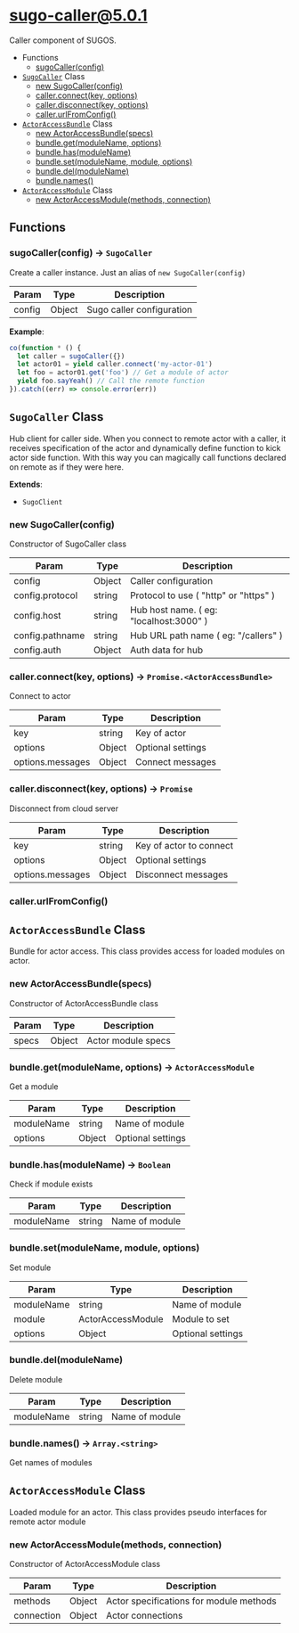 # sugo-caller@5.0.1

Caller component of SUGOS.

+ Functions
  + [sugoCaller(config)](#sugo-caller-function-sugo-caller)
+ [`SugoCaller`](#sugo-caller-class) Class
  + [new SugoCaller(config)](#sugo-caller-class-sugo-caller-constructor)
  + [caller.connect(key, options)](#sugo-caller-class-sugo-caller-connect)
  + [caller.disconnect(key, options)](#sugo-caller-class-sugo-caller-disconnect)
  + [caller.urlFromConfig()](#sugo-caller-class-sugo-caller-urlFromConfig)
+ [`ActorAccessBundle`](#sugo-caller-class) Class
  + [new ActorAccessBundle(specs)](#sugo-caller-class-actor-access-bundle-constructor)
  + [bundle.get(moduleName, options)](#sugo-caller-class-actor-access-bundle-get)
  + [bundle.has(moduleName)](#sugo-caller-class-actor-access-bundle-has)
  + [bundle.set(moduleName, module, options)](#sugo-caller-class-actor-access-bundle-set)
  + [bundle.del(moduleName)](#sugo-caller-class-actor-access-bundle-del)
  + [bundle.names()](#sugo-caller-class-actor-access-bundle-names)
+ [`ActorAccessModule`](#sugo-caller-class) Class
  + [new ActorAccessModule(methods, connection)](#sugo-caller-class-actor-access-module-constructor)

## Functions

<a class='md-heading-link' name="sugo-caller-function-sugo-caller" ></a>

### sugoCaller(config) -> `SugoCaller`

Create a caller instance. Just an alias of `new SugoCaller(config)`

| Param | Type | Description |
| ----- | --- | -------- |
| config | Object | Sugo caller configuration |

**Example**:

```javascript
co(function * () {
  let caller = sugoCaller({})
  let actor01 = yield caller.connect('my-actor-01')
  let foo = actor01.get('foo') // Get a module of actor
  yield foo.sayYeah() // Call the remote function
}).catch((err) => console.error(err))
```


<a class='md-heading-link' name="sugo-caller-class"></a>

## `SugoCaller` Class

Hub client for caller side.
When you connect to remote actor with a caller, it receives specification of the actor and dynamically define function to kick actor side function.
With this way you can magically call functions declared on remote as if they were here.

**Extends**:

+ `SugoClient`



<a class='md-heading-link' name="sugo-caller-class-sugo-caller-constructor" ></a>

### new SugoCaller(config)

Constructor of SugoCaller class

| Param | Type | Description |
| ----- | --- | -------- |
| config | Object | Caller configuration |
| config.protocol | string | Protocol to use ( "http" or "https" ) |
| config.host | string | Hub host name. ( eg: "localhost:3000" ) |
| config.pathname | string | Hub URL path name ( eg: "/callers" ) |
| config.auth | Object | Auth data for hub |


<a class='md-heading-link' name="sugo-caller-class-sugo-caller-connect" ></a>

### caller.connect(key, options) -> `Promise.<ActorAccessBundle>`

Connect to actor

| Param | Type | Description |
| ----- | --- | -------- |
| key | string | Key of actor |
| options | Object | Optional settings |
| options.messages | Object | Connect messages |


<a class='md-heading-link' name="sugo-caller-class-sugo-caller-disconnect" ></a>

### caller.disconnect(key, options) -> `Promise`

Disconnect from cloud server

| Param | Type | Description |
| ----- | --- | -------- |
| key | string | Key of actor to connect |
| options | Object | Optional settings |
| options.messages | Object | Disconnect messages |


<a class='md-heading-link' name="sugo-caller-class-sugo-caller-urlFromConfig" ></a>

### caller.urlFromConfig()



<a class='md-heading-link' name="sugo-caller-class"></a>

## `ActorAccessBundle` Class

Bundle for actor access.
This class provides access for loaded modules on actor.




<a class='md-heading-link' name="sugo-caller-class-actor-access-bundle-constructor" ></a>

### new ActorAccessBundle(specs)

Constructor of ActorAccessBundle class

| Param | Type | Description |
| ----- | --- | -------- |
| specs | Object | Actor module specs |


<a class='md-heading-link' name="sugo-caller-class-actor-access-bundle-get" ></a>

### bundle.get(moduleName, options) -> `ActorAccessModule`

Get a module

| Param | Type | Description |
| ----- | --- | -------- |
| moduleName | string | Name of module |
| options | Object | Optional settings |


<a class='md-heading-link' name="sugo-caller-class-actor-access-bundle-has" ></a>

### bundle.has(moduleName) -> `Boolean`

Check if module exists

| Param | Type | Description |
| ----- | --- | -------- |
| moduleName | string | Name of module |


<a class='md-heading-link' name="sugo-caller-class-actor-access-bundle-set" ></a>

### bundle.set(moduleName, module, options)

Set module

| Param | Type | Description |
| ----- | --- | -------- |
| moduleName | string | Name of module |
| module | ActorAccessModule | Module to set |
| options | Object | Optional settings |


<a class='md-heading-link' name="sugo-caller-class-actor-access-bundle-del" ></a>

### bundle.del(moduleName)

Delete module

| Param | Type | Description |
| ----- | --- | -------- |
| moduleName | string | Name of module |


<a class='md-heading-link' name="sugo-caller-class-actor-access-bundle-names" ></a>

### bundle.names() -> `Array.<string>`

Get names of modules

<a class='md-heading-link' name="sugo-caller-class"></a>

## `ActorAccessModule` Class

Loaded module for an actor.
This class provides pseudo interfaces for remote actor module




<a class='md-heading-link' name="sugo-caller-class-actor-access-module-constructor" ></a>

### new ActorAccessModule(methods, connection)

Constructor of ActorAccessModule class

| Param | Type | Description |
| ----- | --- | -------- |
| methods | Object | Actor specifications for module methods |
| connection | Object | Actor connections |




